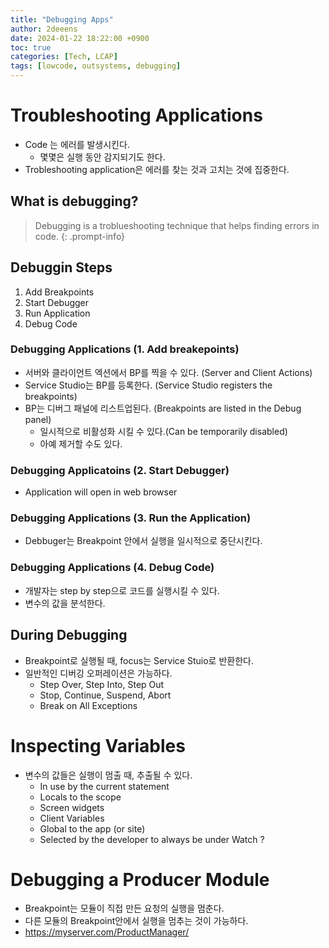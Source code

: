 ```yaml
---
title: "Debugging Apps"
author: 2deeens
date: 2024-01-22 18:22:00 +0900
toc: true
categories: [Tech, LCAP]
tags: [lowcode, outsystems, debugging]
---
```


# Troubleshooting Applications
- Code 는 에러를 발생시킨다.
  * 몇몇은 실행 동안 감지되기도 한다.
- Trobleshooting application은 에러를 찾는 것과 고치는 것에 집중한다.

## What is debugging?
> Debugging is a troblueshooting technique that helps finding errors in code.
{: .prompt-info}

## Debuggin Steps
1) Add Breakpoints
2) Start Debugger
3) Run Application
4) Debug Code

### Debugging Applications (1. Add breakepoints)
- 서버와 클라이언트 엑션에서 BP를 찍을 수 있다. (Server and Client Actions)
- Service Studio는 BP를 등록한다. (Service Studio registers the breakpoints)
- BP는 디버그 패널에 리스트업된다. (Breakpoints are listed in the Debug panel)
  * 일시적으로 비활성화 시킬 수 있다.(Can be temporarily disabled)
  * 아예 제거할 수도 있다.

### Debugging Applicatoins (2. Start Debugger)
- Application will open in web browser

### Debugging Applications (3. Run the Application)
- Debbuger는 Breakpoint 안에서 실행을 일시적으로 중단시킨다.

### Debugging Applications (4. Debug Code)
- 개발자는 step by step으로 코드를 실행시킬 수 있다.
- 변수의 값을 분석한다.

## During Debugging
- Breakpoint로 실행될 때, focus는 Service Stuio로 반환한다.
- 일반적인 디버깅 오퍼레이션은 가능하다.
  * Step Over, Step Into, Step Out
  * Stop, Continue, Suspend, Abort
  * Break on All Exceptions



# Inspecting Variables

- 변수의 값들은 실행이 멈출 때, 추출될 수 있다.
  * In use by the current statement
  * Locals to the scope
  * Screen widgets
  * Client Variables
  * Global to the app (or site)
  * Selected by the developer to always be under Watch ?

# Debugging a Producer Module
- Breakpoint는 모듈이 직접 만든 요청의 실행을 멈춘다.
- 다른 모듈의 Breakpoint안에서 실행을 멈추는 것이 가능하다.
- https://myserver.com/ProductManager/